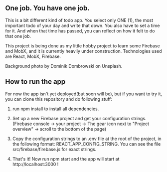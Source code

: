 ## One job. You have one job.
This is a bit different kind of todo app. You select only ONE (1), the most important todo of your day and write that down. You also have to set a time for it. And when that time has passed, you can reflect on how it felt to do that one job.

This project is being done as my little hobby project to learn some Firebase and MobX, and it is currently heavily under construction. Technologies used are React, MobX, Firebase.

Background photo by Dominik Dombrowski on Unsplash.

## How to run the app
For now the app isn't yet deployed(but soon will be), but if you want to try it, you can clone this repository and do following stuff:
1. run npm install to install all dependencies.

2. Set up a new Firebase project and get your configuration strings. (Firebase console -> your project -> The gear icon next to "Project overview" -> scroll to the bottom of the page)

3. Copy the configuration strings to an .env file at the root of the project, in the following format: REACT_APP_CONFIG_STRING. You can see the file src/firebase/firebase.js for exact strings.

4. That's it! Now run npm start and the app will start at http://localhost:3000 !